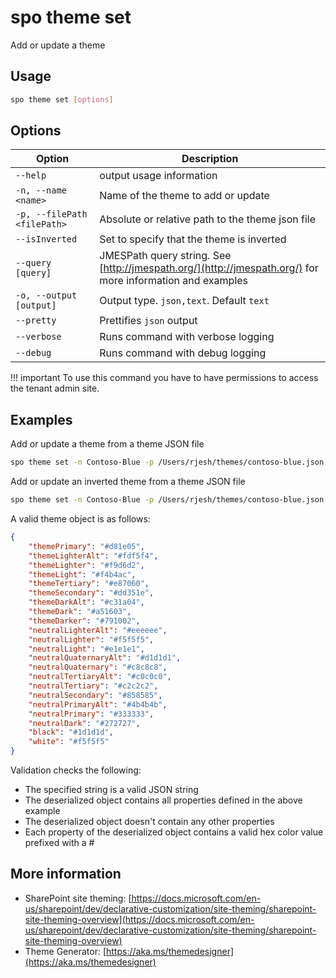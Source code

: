 # spo theme set

Add or update a theme

## Usage

```sh
spo theme set [options]
```

## Options

Option|Description
------|-----------
`--help`|output usage information
`-n, --name <name>`|Name of the theme to add or update
`-p, --filePath <filePath>`|Absolute or relative path to the theme json file
`--isInverted`|Set to specify that the theme is inverted
`--query [query]`|JMESPath query string. See [http://jmespath.org/](http://jmespath.org/) for more information and examples
`-o, --output [output]`|Output type. `json,text`. Default `text`
`--pretty`|Prettifies `json` output
`--verbose`|Runs command with verbose logging
`--debug`|Runs command with debug logging

!!! important
    To use this command you have to have permissions to access the tenant admin site.

## Examples

Add or update a theme from a theme JSON file

```sh
spo theme set -n Contoso-Blue -p /Users/rjesh/themes/contoso-blue.json
```

Add or update an inverted theme from a theme JSON file

```sh
spo theme set -n Contoso-Blue -p /Users/rjesh/themes/contoso-blue.json --isInverted
```

A valid theme object is as follows:

```json
{
    "themePrimary": "#d81e05",
    "themeLighterAlt": "#fdf5f4",
    "themeLighter": "#f9d6d2",
    "themeLight": "#f4b4ac",
    "themeTertiary": "#e87060",
    "themeSecondary": "#dd351e",
    "themeDarkAlt": "#c31a04",
    "themeDark": "#a51603",
    "themeDarker": "#791002",
    "neutralLighterAlt": "#eeeeee",
    "neutralLighter": "#f5f5f5",
    "neutralLight": "#e1e1e1",
    "neutralQuaternaryAlt": "#d1d1d1",
    "neutralQuaternary": "#c8c8c8",
    "neutralTertiaryAlt": "#c0c0c0",
    "neutralTertiary": "#c2c2c2",
    "neutralSecondary": "#858585",
    "neutralPrimaryAlt": "#4b4b4b",
    "neutralPrimary": "#333333",
    "neutralDark": "#272727",
    "black": "#1d1d1d",
    "white": "#f5f5f5"
}
```

Validation checks the following:

- The specified string is a valid JSON string
- The deserialized object contains all properties defined in the above example
- The deserialized object doesn't contain any other properties
- Each property of the deserialized object contains a valid hex color value prefixed with a #

## More information

- SharePoint site theming: [https://docs.microsoft.com/en-us/sharepoint/dev/declarative-customization/site-theming/sharepoint-site-theming-overview](https://docs.microsoft.com/en-us/sharepoint/dev/declarative-customization/site-theming/sharepoint-site-theming-overview)
- Theme Generator: [https://aka.ms/themedesigner](https://aka.ms/themedesigner)